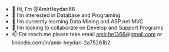 - 👋 Hi, I’m @AmirHeydari66
- 👀 I’m interested in Database and Programing
- 🌱 I’m currently learning Data Mining and ASP.net MVC
- 💞️ I’m looking to collaborate on Develop and Support Programs
- 📫 For reach me please take email amir.he1366@gmail.com or linkedin.com/in/amir-heydari-2a75261b2

<!---
AmirHeydari66/AmirHeydari66 is a ✨ special ✨ repository because its `README.md` (this file) appears on your GitHub profile.
You can click the Preview link to take a look at your changes.
--->
